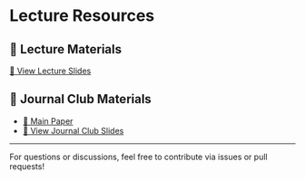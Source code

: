 # Lecture Resources

## 📖 Lecture Materials
[📂 View Lecture Slides](https://docs.google.com/presentation/d/19UHfNfHr8IYuRm1ka3Vpio2Al8sxhykbq4ErfNWdkDU/edit#slide=id.g2f84932d30d_2_7)

## 📑 Journal Club Materials
- [📄 Main Paper](https://www.nature.com/articles/s41562-024-01941-5)
- [📂 View Journal Club Slides](https://docs.google.com/presentation/d/1-IONVaI3g-MMAWV8a4hWEToDFLEmET_etIR-zsqChis/edit#slide=id.g2f84932d30d_2_7)

---

For questions or discussions, feel free to contribute via issues or pull requests!
